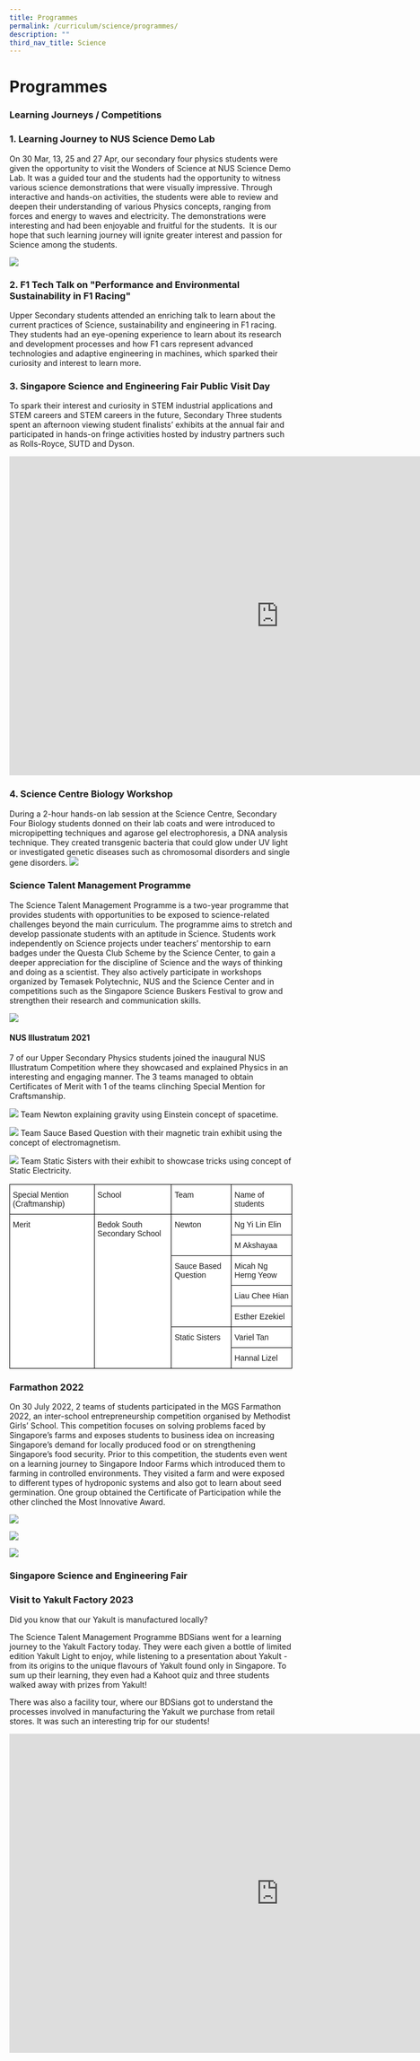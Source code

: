 ```yaml
---
title: Programmes
permalink: /curriculum/science/programmes/
description: ""
third_nav_title: Science
---
```

Programmes
==========

### **Learning Journeys / Competitions**

### 1. Learning Journey to NUS Science Demo Lab

On 30 Mar, 13, 25 and 27 Apr, our secondary four physics students were given the opportunity to visit the Wonders of Science at NUS Science Demo Lab. It was a guided tour and the students had the opportunity to witness various science demonstrations that were visually impressive. Through interactive and hands-on activities, the students were able to review and deepen their understanding of various Physics concepts, ranging from forces and energy to waves and electricity. The demonstrations were interesting and had been enjoyable and fruitful for the students. &nbsp;It is our hope that such learning journey will ignite greater interest and passion for Science among the students.

![](/images/nus123.jpg)


### 2. F1 Tech Talk on "Performance and Environmental Sustainability in F1 Racing"
Upper Secondary students attended an enriching talk to learn about the current practices of Science, sustainability and engineering in F1 racing. They students had an eye-opening experience to learn about its research and development processes and how F1 cars represent advanced technologies and adaptive engineering in machines, which sparked their curiosity and interest to learn more. 

### 3. Singapore Science and Engineering Fair Public Visit Day
To spark their interest and curiosity in STEM industrial applications and STEM careers and STEM careers in the future, Secondary Three students spent an afternoon viewing student finalists’ exhibits at the annual fair and participated in hands-on fringe activities hosted by industry partners such as Rolls-Royce, SUTD and Dyson. 
<iframe allowfullscreen="true" height="569" width="960" frameborder="0" src="https://docs.google.com/presentation/d/e/2PACX-1vQDrQQO2_pvBtBYpkQS-bW_1zrt6Xql9Kkp1vCWE9ErMCb32G48r85DryOHJPOgmJaz_D4yg06RmkgC/embed?start=false&amp;loop=true&amp;delayms=5000"></iframe>

### 4. Science Centre Biology Workshop
During a 2-hour hands-on lab session at the Science Centre, Secondary Four Biology students donned on their lab coats and were introduced to micropipetting techniques and agarose gel electrophoresis, a DNA analysis technique. They created transgenic bacteria that could glow under UV light or investigated genetic diseases such as chromosomal disorders and single gene disorders. 
![](/images/Curriculum/Science/biologyworkshop2023.JPG)

### **Science Talent Management Programme**

The Science Talent Management Programme is a two-year programme that provides students with opportunities to be exposed to science-related challenges beyond the main curriculum. The programme aims to stretch and develop passionate students with an aptitude in Science. Students work independently on Science projects under teachers’ mentorship to earn badges under the Questa Club Scheme by the Science Center, to gain a deeper appreciation for the discipline of Science and the ways of thinking and doing as a scientist. They also actively participate in workshops organized by Temasek Polytechnic, NUS and the Science Center and in competitions such as the Singapore Science Buskers Festival to grow and strengthen their research and communication skills.  


![](/images/SCE.png)

#### NUS Illustratum 2021

7 of our Upper Secondary Physics students joined the inaugural NUS Illustratum Competition where they showcased and explained Physics in an interesting and engaging manner. The 3 teams managed to obtain Certificates of Merit with 1 of the teams clinching Special Mention for Craftsmanship.

![](/images/Team%20Newton.png)
Team Newton explaining gravity using Einstein concept of spacetime.

![](/images/Team%20Sauce%20Based.png)
Team Sauce Based Question with their magnetic train exhibit using the concept of electromagnetism.

![](/images/Team%20Static.png)
Team Static Sisters with their exhibit to showcase tricks using concept of Static Electricity.


<style type="text/css">
.tg  {border-collapse:collapse;border-spacing:0;}
.tg td{border-color:black;border-style:solid;border-width:1px;font-family:Arial, sans-serif;font-size:14px;
  overflow:hidden;padding:10px 5px;word-break:normal;}
.tg th{border-color:black;border-style:solid;border-width:1px;font-family:Arial, sans-serif;font-size:14px;
  font-weight:normal;overflow:hidden;padding:10px 5px;word-break:normal;}
.tg .tg-ktyi{background-color:#FFF;text-align:left;vertical-align:top}
</style>
<table class="tg">
<thead>
  <tr>
    <th class="tg-ktyi">Special Mention (Craftmanship)</th>
    <th class="tg-ktyi">School</th>
    <th class="tg-ktyi">Team</th>
    <th class="tg-ktyi">Name of students</th>
  </tr>
</thead>
<tbody>
  <tr>
    <td class="tg-ktyi" rowspan="7">Merit</td>
    <td class="tg-ktyi" rowspan="7">Bedok South Secondary School</td>
    <td class="tg-ktyi" rowspan="2">Newton</td>
    <td class="tg-ktyi">Ng Yi Lin Elin</td>
  </tr>
  <tr>
    <td class="tg-ktyi">M Akshayaa</td>
  </tr>
  <tr>
    <td class="tg-ktyi" rowspan="3">Sauce Based Question</td>
    <td class="tg-ktyi">Micah Ng Herng Yeow</td>
  </tr>
  <tr>
    <td class="tg-ktyi">Liau Chee Hian</td>
  </tr>
  <tr>
    <td class="tg-ktyi">Esther Ezekiel</td>
  </tr>
  <tr>
    <td class="tg-ktyi" rowspan="2">Static Sisters</td>
    <td class="tg-ktyi">Variel Tan</td>
  </tr>
  <tr>
    <td class="tg-ktyi">Hannal Lizel</td>
  </tr>
</tbody>
</table>


### Farmathon 2022

On 30 July 2022, 2 teams of students participated in the MGS Farmathon 2022, an inter-school entrepreneurship competition organised by Methodist Girls’ School. This competition focuses on solving problems faced by Singapore’s farms and exposes students to business idea on increasing Singapore’s demand for locally produced food or on strengthening Singapore’s food security. Prior to this competition, the students even went on a learning journey to Singapore Indoor Farms which introduced them to farming in controlled environments. They visited a farm and were exposed to different types of hydroponic systems and also got to learn about seed germination. One group obtained the Certificate of Participation while the other clinched the Most Innovative Award.


![](/images/Farm1.png)

![](/images/Farm2.png)

![](/images/Farm3.png)

### Singapore Science and Engineering Fair


### Visit to Yakult Factory 2023
Did you know that our Yakult is manufactured locally?

The Science Talent Management Programme BDSians went for a learning journey to the Yakult Factory today. They were each given a bottle of limited edition Yakult Light to enjoy, while listening to a presentation about Yakult - from its origins to the unique flavours of Yakult found only in Singapore. To sum up their learning, they even had a Kahoot quiz and three students walked away with prizes from Yakult!

There was also a facility tour, where our BDSians got to understand the processes involved in manufacturing the Yakult we purchase from retail stores. It was such an interesting trip for our students!

<iframe src="https://docs.google.com/presentation/d/e/2PACX-1vSWWO61rL43JWXqt9NZAqdsVTAdJQlqx4db38_apMeZq7bSrISj5v_FBaDm5xRKS3huFZka3dWaMbMp/embed?start=false&amp;loop=false&amp;delayms=3000" frameborder="0" width="960" height="569" allowfullscreen="true"></iframe>